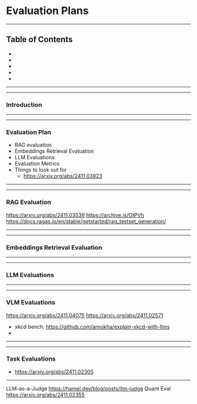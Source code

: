 # Evaluation Plans

----------------------------------------------------------------------------------------------------------------
## Table of Contents
- []()
- []()
- []()
- []()
- []()
----------------------------------------------------------------------------------------------------------------


----------------------------------------------------------------------------------------------------------------
### Introduction

----------------------------------------------------------------------------------------------------------------


----------------------------------------------------------------------------------------------------------------
### Evaluation Plan
- RAG evaluation
- Embeddings Retrieval Evaluation
- LLM Evaluations
- Evaluation Metrics
- Things to look out for
  - https://arxiv.org/abs/2411.03923

----------------------------------------------------------------------------------------------------------------


----------------------------------------------------------------------------------------------------------------
### RAG Evaluation
https://arxiv.org/abs/2411.03538
https://archive.is/OtPVh
https://docs.ragas.io/en/stable/getstarted/rag_testset_generation/


----------------------------------------------------------------------------------------------------------------


----------------------------------------------------------------------------------------------------------------
### Embeddings Retrieval Evaluation


----------------------------------------------------------------------------------------------------------------


----------------------------------------------------------------------------------------------------------------
### LLM Evaluations


----------------------------------------------------------------------------------------------------------------


----------------------------------------------------------------------------------------------------------------
### VLM Evaluations
https://arxiv.org/abs/2411.04075
https://arxiv.org/abs/2411.02571


- xkcd bench: https://github.com/arnokha/explain-xkcd-with-llms
- 
----------------------------------------------------------------------------------------------------------------



----------------------------------------------------------------------------------------------------------------
### Task Evaluations

- https://arxiv.org/abs/2411.02305

----------------------------------------------------------------------------------------------------------------

LLM-as-a-Judge
  https://hamel.dev/blog/posts/llm-judge
Quant Eval
https://arxiv.org/abs/2411.02355



